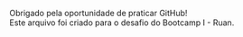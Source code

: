 Obrigado pela oportunidade de praticar GitHub!  
Este arquivo foi criado para o desafio do Bootcamp I - Ruan.
